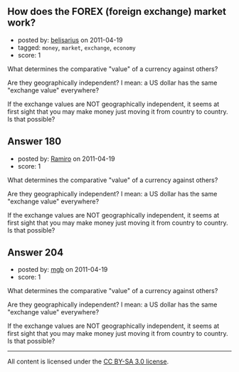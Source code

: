 ## How does the FOREX (foreign exchange) market work?

- posted by: [belisarius](https://stackexchange.com/users/-1/27-belisarius) on 2011-04-19
- tagged: `money`, `market`, `exchange`, `economy`
- score: 1

What determines the comparative "value" of a currency against others?  

Are they geographically independent? I mean: a US dollar has the same "exchange value" everywhere?  

If the exchange values are NOT geographically independent, it seems at first sight that you may make money just moving it from country to country. Is that possible?


## Answer 180

- posted by: [Ramiro](https://stackexchange.com/users/-1/9-ramiro) on 2011-04-19
- score: 1

What determines the comparative "value" of a currency against others?  

Are they geographically independent? I mean: a US dollar has the same "exchange value" everywhere?  

If the exchange values are NOT geographically independent, it seems at first sight that you may make money just moving it from country to country. Is that possible?


## Answer 204

- posted by: [mgb](https://stackexchange.com/users/-1/15-mgb) on 2011-04-19
- score: 1

What determines the comparative "value" of a currency against others?  

Are they geographically independent? I mean: a US dollar has the same "exchange value" everywhere?  

If the exchange values are NOT geographically independent, it seems at first sight that you may make money just moving it from country to country. Is that possible?



---

All content is licensed under the [CC BY-SA 3.0 license](https://creativecommons.org/licenses/by-sa/3.0/).

